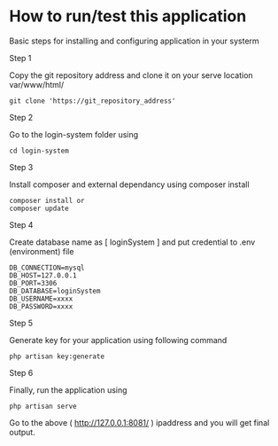 # How to run/test this application
Basic steps for installing and configuring application in your systerm 

Step 1

Copy the git repository address and clone it on your serve location var/www/html/
    
    git clone 'https://git_repository_address'

Step 2

Go to the login-system folder using  

    cd login-system

Step 3

Install composer and external dependancy using composer install
    
    composer install or
    composer update

Step 4

Create database name as [ loginSystem ] and put credential to .env (environment) file

    DB_CONNECTION=mysql
    DB_HOST=127.0.0.1
    DB_PORT=3306
    DB_DATABASE=loginSystem
    DB_USERNAME=xxxx
    DB_PASSWORD=xxxx
    
Step 5 

Generate key for your application using following command

    php artisan key:generate
    
Step 6 

Finally, run the application using 

    php artisan serve
    
Go to the above ( http://127.0.0.1:8081/ ) ipaddress and you will get final output.
